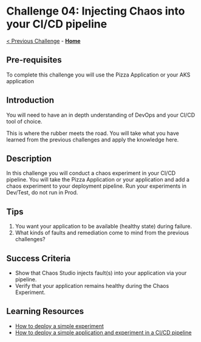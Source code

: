 # Challenge 04: Injecting Chaos into your CI/CD pipeline

[< Previous Challenge](./Challenge-03.md) - **[Home](../README.md)**

## Pre-requisites
To complete this challenge you will use the Pizza Application or your AKS application


## Introduction
You will need to have an in depth understanding of DevOps and your CI/CD tool of choice.

This is where the rubber meets the road. You will take what you have learned from the previous challenges and apply the knowledge here. 


## Description
In this challenge you will conduct a chaos experiment in your CI/CD pipeline.
You will take the Pizza Application or your application and add a chaos experiment to your deployment pipeline.
Run your experiments in Dev/Test, do not run in Prod.


## Tips
1. You want your application to be available (healthy state) during failure.
2. What kinds of faults and remediation come to mind from the previous challenges? 

## Success Criteria

- Show that Chaos Studio injects fault(s) into your application via your pipeline.
- Verify that your application remains healthy during the Chaos Experiment. 

## Learning Resources 
- [How to deploy a simple experiment](https://blog.meadon.me/chaos-studio-part-1/)
- [How to deploy a simple application and experiment in a CI/CD pipeline](https://blog.meadon.me/chaos-studio-part-2/)

